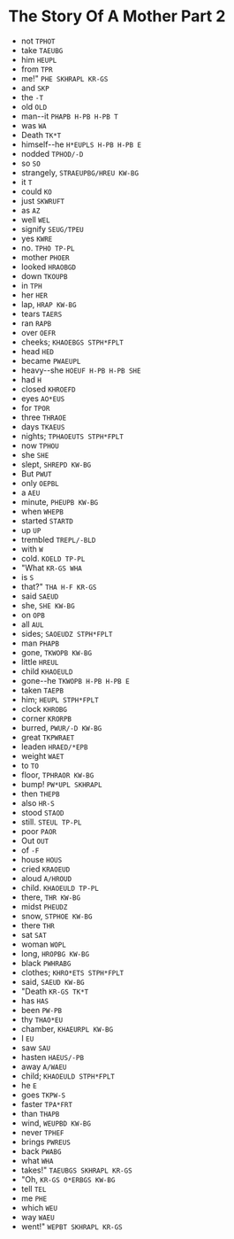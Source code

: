 # The Story Of A Mother Part 2

* not `TPHOT`
* take `TAEUBG`
* him `HEUPL`
* from `TPR`
* me!" `PHE SKHRAPL KR-GS`
* and `SKP`
* the `-T`
* old `OLD`
* man--it `PHAPB H-PB H-PB T`
* was `WA`
* Death `TK*T`
* himself--he `H*EUPLS H-PB H-PB E`
* nodded `TPHOD/-D`
* so `SO`
* strangely, `STRAEUPBG/HREU KW-BG`
* it `T`
* could `KO`
* just `SKWRUFT`
* as `AZ`
* well `WEL`
* signify `SEUG/TPEU`
* yes `KWRE`
* no. `TPHO TP-PL`
* mother `PHOER`
* looked `HRAOBGD`
* down `TKOUPB`
* in `TPH`
* her `HER`
* lap, `HRAP KW-BG`
* tears `TAERS`
* ran `RAPB`
* over `OEFR`
* cheeks; `KHAOEBGS STPH*FPLT`
* head `HED`
* became `PWAEUPL`
* heavy--she `HOEUF H-PB H-PB SHE`
* had `H`
* closed `KHROEFD`
* eyes `AO*EUS`
* for `TPOR`
* three `THRAOE`
* days `TKAEUS`
* nights; `TPHAOEUTS STPH*FPLT`
* now `TPHOU`
* she `SHE`
* slept, `SHREPD KW-BG`
* But `PWUT`
* only `OEPBL`
* a `AEU`
* minute, `PHEUPB KW-BG`
* when `WHEPB`
* started `STARTD`
* up `UP`
* trembled `TREPL/-BLD`
* with `W`
* cold. `KOELD TP-PL`
* "What `KR-GS WHA`
* is `S`
* that?" `THA H-F KR-GS`
* said `SAEUD`
* she, `SHE KW-BG`
* on `OPB`
* all `AUL`
* sides; `SAOEUDZ STPH*FPLT`
* man `PHAPB`
* gone, `TKWOPB KW-BG`
* little `HREUL`
* child `KHAOEULD`
* gone--he `TKWOPB H-PB H-PB E`
* taken `TAEPB`
* him; `HEUPL STPH*FPLT`
* clock `KHROBG`
* corner `KRORPB`
* burred, `PWUR/-D KW-BG`
* great `TKPWRAET`
* leaden `HRAED/*EPB`
* weight `WAET`
* to `TO`
* floor, `TPHRAOR KW-BG`
* bump! `PW*UPL SKHRAPL`
* then `THEPB`
* also `HR-S`
* stood `STAOD`
* still. `STEUL TP-PL`
* poor `PAOR`
* Out `OUT`
* of `-F`
* house `HOUS`
* cried `KRAOEUD`
* aloud `A/HROUD`
* child. `KHAOEULD TP-PL`
* there, `THR KW-BG`
* midst `PHEUDZ`
* snow, `STPHOE KW-BG`
* there `THR`
* sat `SAT`
* woman `WOPL`
* long, `HROPBG KW-BG`
* black `PWHRABG`
* clothes; `KHRO*ETS STPH*FPLT`
* said, `SAEUD KW-BG`
* "Death `KR-GS TK*T`
* has `HAS`
* been `PW-PB`
* thy `THAO*EU`
* chamber, `KHAEURPL KW-BG`
* I `EU`
* saw `SAU`
* hasten `HAEUS/-PB`
* away `A/WAEU`
* child; `KHAOEULD STPH*FPLT`
* he `E`
* goes `TKPW-S`
* faster `TPA*FRT`
* than `THAPB`
* wind, `WEUPBD KW-BG`
* never `TPHEF`
* brings `PWREUS`
* back `PWABG`
* what `WHA`
* takes!" `TAEUBGS SKHRAPL KR-GS`
* "Oh, `KR-GS O*ERBGS KW-BG`
* tell `TEL`
* me `PHE`
* which `WEU`
* way `WAEU`
* went!" `WEPBT SKHRAPL KR-GS`
